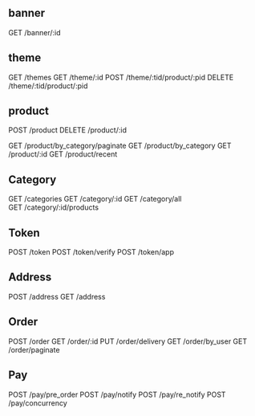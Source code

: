## banner
GET /banner/:id
## theme
GET /themes
GET /theme/:id
POST /theme/:tid/product/:pid
DELETE /theme/:tid/product/:pid
## product
POST /product
DELETE /product/:id

GET /product/by_category/paginate
GET  /product/by_category
GET  /product/:id
GET  /product/recent


## Category
GET /categories
GET /category/:id
GET /category/all\
GET /category/:id/products

## Token
POST /token
POST /token/verify
POST /token/app


## Address
POST /address
GET /address


## Order
POST /order
GET /order/:id
PUT /order/delivery
GET /order/by_user
GET /order/paginate


## Pay
POST /pay/pre_order
POST /pay/notify
POST /pay/re_notify
POST /pay/concurrency



